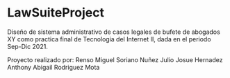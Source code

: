 # LawSuiteProject

Diseño de sistema administrativo de casos legales de bufete de abogados XY como practica final de Tecnologia del Internet II, dada en el periodo Sep-Dic 2021.

Proyecto realizado por:
Renso Miguel Soriano Nuñez
Julio Josue Hernadez Anthony
Abigail Rodriguez Mota
